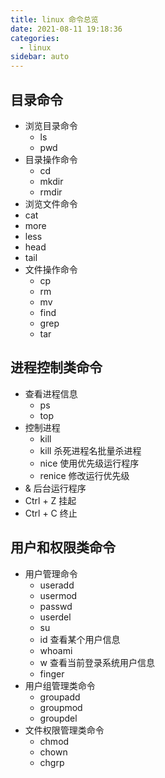 ```yaml
---
title: linux 命令总览
date: 2021-08-11 19:18:36
categories:
  - linux
sidebar: auto
---
```




## 目录命令

- 浏览目录命令
  - ls
  - pwd
- 目录操作命令
  - cd 
  - mkdir
  - rmdir
-  浏览文件命令
  - cat 
  - more
  - less 
  - head 
  - tail 
- 文件操作命令
  - cp 
  - rm
  - mv
  - find
  - grep 
  - tar



## 进程控制类命令

- 查看进程信息
  - ps
  - top
- 控制进程
  - kill
  - kill 杀死进程名批量杀进程
  - nice 使用优先级运行程序
  - renice 修改运行优先级
- & 后台运行程序
- Ctrl + Z 挂起
- Ctrl + C 终止



## 用户和权限类命令

- 用户管理命令
  - useradd
  - usermod
  - passwd
  - userdel
  - su
  - id 查看某个用户信息
  - whoami
  - w 查看当前登录系统用户信息
  - finger
- 用户组管理类命令
  - groupadd
  - groupmod
  - groupdel
- 文件权限管理类命令
  - chmod
  - chown
  - chgrp











